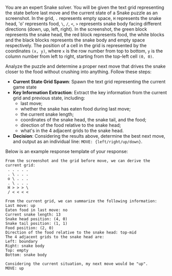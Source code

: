 You are an expert Snake solver. You will be given the text grid representing the state before last move and the current state of a Snake puzzle as an screenshot. In the grid, `.` represents empty space, `H` represents the snake head, 'o' represents food, `\`, `/`, `<`, `>` represents snake body facing different directions (down, up, left, right). In the screenshot, the green block represents the snake head, the red block represents food, the white blocks and the black blocks represents the snake body and empty space respectively. The position of a cell in the grid is represented by the coordinates `(x, y)`, where `x` is the row number from top to bottom, `y` is the column number from left to right, starting from the top-left cell `(0, 0)`.

Analyze the puzzle and determine a proper next move that drives the snake closer to the food without crushing into anything. Follow these steps:

- **Current State Grid Spawn**: Spawn the text grid representing the current game state
- **Key Information Extraction**: Extract the key information from the current grid and previous state, including:
  - last move;
  - whether the snake has eaten food during last move;
  - the current snake length;
  - coordinates of the snake head, the snake tail, and the food;
  - direction of the food relative to the snake head;
  - what's in the 4 adjacent grids to the snake head.
- **Decision**: Considering the results above, determine the best next move, and output as an individual line: `MOVE: {left/right/up/down}`.

Below is an example response template of your response:

```
From the screenshot and the grid before move, we can derive the current grid:
 . . . . .
 . \ . . .
 o \ . . .
 . \ . . .
 H > > > \
 / < < < <

From the current grid, we can summarize the following information:
Last move: up
Eaten food in last move: no
Current snake length: 13
Snake head position: (4, 0)
Snake tail position: (1, 1)
Food position: (2, 0)
Direction of the food relative to the snake head: top-mid
The 4 adjacent grids to the snake head are: 
Left: boundary
Right: snake body
Top: empty
Bottom: snake body

Considering the current situation, my next move would be "up".
MOVE: up
```